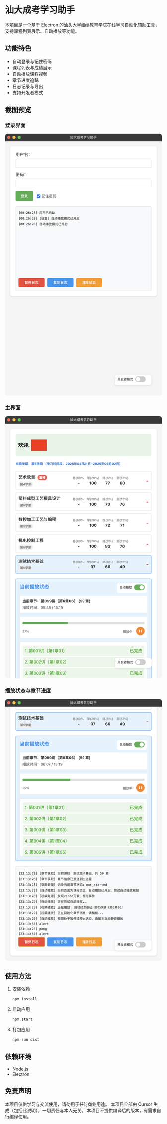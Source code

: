# 汕大成考学习助手

本项目是一个基于 Electron 的汕头大学继续教育学院在线学习自动化辅助工具，支持课程列表展示、自动播放等功能。

## 功能特色

- 自动登录与记住密码
- 课程列表与成绩展示
- 自动播放课程视频
- 章节进度追踪
- 日志记录与导出
- 支持开发者模式

## 截图预览

### 登录界面

![登录界面](./assets/screenshot-login.png)

### 主界面

![主界面](./assets/screenshot-main.png)

### 播放状态与章节进度

![播放状态](./assets/screenshot-play.png)


## 使用方法

1. 安装依赖

   ```bash
   npm install
   ```

2. 启动应用

   ```bash
   npm start
   ```

3. 打包应用

   ```bash
   npm run dist
   ```

## 依赖环境

- Node.js
- Electron

## 免责声明

本项目仅供学习与交流使用，请勿用于任何商业用途。
本项目全部由 Cursor 生成（包括此说明），一切责任与本人无关。
本项目不提供编译后的版本，有需求自行编译使用。
